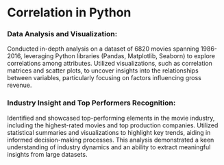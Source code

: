 # Correlation in Python

### Data Analysis and Visualization:
Conducted in-depth analysis on a dataset of 6820 movies spanning 1986-2016, leveraging Python libraries (Pandas, Matplotlib, Seaborn) to explore correlations among attributes. Utilized visualizations, such as correlation matrices and scatter plots, to uncover insights into the relationships between variables, particularly focusing on factors influencing gross revenue.

### Industry Insight and Top Performers Recognition:
Identified and showcased top-performing elements in the movie industry, including the highest-rated movies and top production companies. Utilized statistical summaries and visualizations to highlight key trends, aiding in informed decision-making processes. This analysis demonstrated a keen understanding of industry dynamics and an ability to extract meaningful insights from large datasets.
